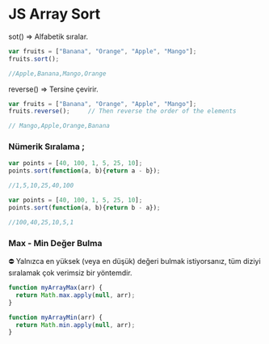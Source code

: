 # JS Array Sort

sot() ⇒ Alfabetik sıralar. 

```jsx
var fruits = ["Banana", "Orange", "Apple", "Mango"];
fruits.sort();

//Apple,Banana,Mango,Orange
```

reverse() ⇒ Tersine çevirir.

```jsx
var fruits = ["Banana", "Orange", "Apple", "Mango"];
fruits.reverse();     // Then reverse the order of the elements

// Mango,Apple,Orange,Banana
```

### Nümerik Sıralama ;

```jsx
var points = [40, 100, 1, 5, 25, 10];
points.sort(function(a, b){return a - b});

//1,5,10,25,40,100

var points = [40, 100, 1, 5, 25, 10];
points.sort(function(a, b){return b - a});

//100,40,25,10,5,1
```

### Max - Min Değer Bulma

<aside>
⛔ Yalnızca en yüksek (veya en düşük) değeri bulmak istiyorsanız, tüm diziyi sıralamak çok verimsiz bir yöntemdir.

</aside>

```jsx
function myArrayMax(arr) {
  return Math.max.apply(null, arr);
}

function myArrayMin(arr) {
  return Math.min.apply(null, arr);
}
```